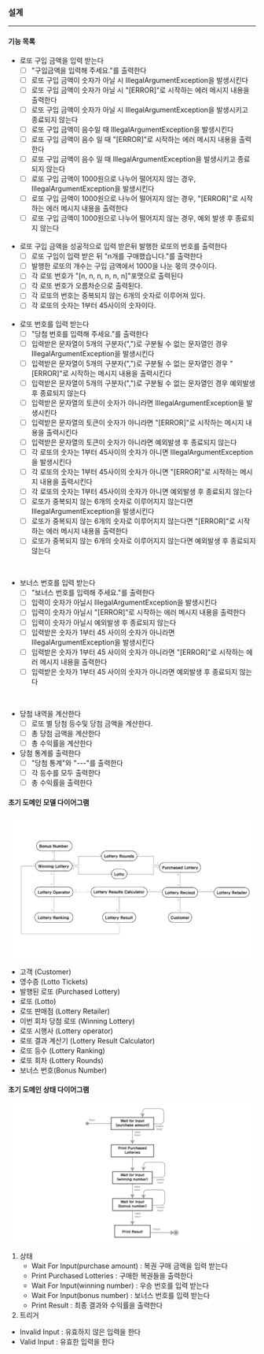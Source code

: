 
### 설계

---
#### 기능 목록 
- 로또 구입 금액을 입력 받는다 
  - [ ] "구입금액을 입력해 주세요."를 출력한다 
  - [ ] 로또 구입 금액이 숫자가 아닐 시 IllegalArgumentException을 발생시킨다
  - [ ] 로또 구입 금액이 숫자가 아닐 시 "[ERROR]"로 시작하는 에러 메시지 내용을 출력한다
  - [ ] 로또 구입 금액이 숫자가 아닐 시 IllegalArgumentException을 발생시키고 종료되지 않는다
  - [ ] 로또 구입 금액이 음수일 때 IllegalArgumentException을 발생시킨다
  - [ ] 로또 구입 금액이 음수 일 때 "[ERROR]"로 시작하는 에러 메시지 내용을 출력한다
  - [ ] 로또 구입 금액이 음수 일 때 IllegalArgumentException을 발생시키고 종료되지 않는다
  - [ ] 로또 구입 금액이 1000원으로 나누어 떨어지지 않는 경우, IllegalArgumentException을 발생시킨다
  - [ ] 로또 구입 금액이 1000원으로 나누어 떨어지지 않는 경우, "[ERROR]"로 시작하는 에러 메시지 내용을 출력한다
  - [ ] 로또 구입 금액이 1000원으로 나누어 떨어지지 않는 경우, 예외 발생 후 종료되지 않는다
  
  <br/>
- 로또 구입 금액을 성공적으로 입력 받은뒤 발행한 로또의 번호를 출력한다
  - [ ] 로또 구입이 입력 받은 뒤 "n개를 구매했습니다."를 출력한다  
  - [ ] 발행한 로또의 개수는 구입 금액에서 1000을 나눈 몫의 갯수이다.
  - [ ] 각 로또 번호가 "[n, n, n, n, n, n]"포맷으로 출력된다
  - [ ] 각 로또 번호가 오름차순으로 출력된다.
  - [ ] 각 로또의 번호는 중복되지 않는 6개의 숫자로 이루어져 있다.
  - [ ] 각 로또의 숫자는 1부터 45사이의 숫자이다.
  
  <br/>
- 로또 번호를 입력 받는다
  - [ ] "당첨 번호를 입력해 주세요."를 출력한다 
  - [ ] 입력받은 문자열이 5개의 구분자(",")로 구분될 수 없는 문자열인 경우 IllegalArgumentException을 발생시킨다
  - [ ] 입력받은 문자열이 5개의 구분자(",")로 구분될 수 없는 문자열인 경우 "[ERROR]"로 시작하는 메시지 내용을 출력시킨다
  - [ ] 입력받은 문자열이 5개의 구분자(",")로 구분될 수 없는 문자열인 경우 예외발생 후 종료되지 않는다
  - [ ] 입력받은 문자열의 토큰이 숫자가 아니라면 IllegalArgumentException을 발생시킨다
  - [ ] 입력받은 문자열의 토큰이 숫자가 아니라면 "[ERROR]"로 시작하는 메시지 내용을 출력시킨다
  - [ ] 입력받은 문자열의 토큰이 숫자가 아니라면 예외발생 후 종료되지 않는다
  - [ ] 각 로또의 숫자는 1부터 45사이의 숫자가 아니면 IllegalArgumentException을 발생시킨다
  - [ ] 각 로또의 숫자는 1부터 45사이의 숫자가 아니면 "[ERROR]"로 시작하는 메시지 내용을 출력시킨다
  - [ ] 각 로또의 숫자는 1부터 45사이의 숫자가 아니면 예외발생 후 종료되지 않는다
  - [ ] 로또가 중복되지 않는 6개의 숫자로 이루어지지 않는다면 IllegalArgumentException을 발생시킨다
  - [ ] 로또가 중복되지 않는 6개의 숫자로 이루어지지 않는다면 "[ERROR]"로 시작하는 에러 메시지 내용을 출력한다
  - [ ] 로또가 중복되지 않는 6개의 숫자로 이루어지지 않는다면 예외발생 후 종료되지 않는다

<br/>

- 보너스 번호를 입력 받는다
  - [ ] "보너스 번호를 입력해 주세요."를 출력한다 
  - [ ] 입력이 숫자가 아닐시 IllegalArgumentException을 발생시킨다
  - [ ] 입력이 숫자가 아닐시 "[ERROR]"로 시작하는 에러 메시지 내용을 출력한다
  - [ ] 입력이 숫자가 아닐시 예외발생 후 종료되지 않는다
  - [ ] 입력받은 숫자가 1부터 45 사이의 숫자가 아니라면 IllegalArgumentException을 발생시킨다
  - [ ] 입력받은 숫자가 1부터 45 사이의 숫자가 아니라면 "[ERROR]"로 시작하는 에러 메시지 내용을 출력한다
  - [ ] 입력받은 숫자가 1부터 45 사이의 숫자가 아니라면 예외발생 후 종료되지 않는다

<br/>

- 당첨 내역을 계산한다
  - [ ] 로또 별 당첨 등수및 당첨 금액을 계산한다. 
  - [ ] 총 당첨 금액을 계산한다
  - [ ] 총 수익률을 계산한다
  
- 당첨 통계를 출력한다 
  - [ ] "당첨 통계"와 "---"를 출력한다
  - [ ] 각 등수를 모두 출력한다 
  - [ ] 총 수익률을 출력한다 

#### 초기 도메인 모델 다이어그램

![DomainModel](./image/DomainModel.png)

* 고객 (Customer)
* 영수증 (Lotto Tickets)
* 발행된 로또 (Purchased Lottery)
* 로또 (Lotto)
* 로또 판매점 (Lottery Retailer)
* 이번 회차 당첨 로또 (Winning Lottery)
* 로또 시행사 (Lottery operator)
* 로또 결과 계산기 (Lottery Result Calculator)
* 로또 등수 (Lottery Ranking)
* 로또 회차 (Lottery Rounds)
* 보너스 번호(Bonus Number)

#### 초기 도메인 상태 다이어그램 

![DomainStateModel](./image/DomainStateModel.png)

1. 상태 
   * Wait For Input(purchase amount) : 복권 구매 금액을 입력 받는다
   * Print Purchased Lotteries : 구매한 복권들을 출력한다
   * Wait For Input(winning number) : 우승 번호를 입력 받는다
   * Wait For Input(bonus number) : 보너스 번호를 입력 받는다
   * Print Result : 최종 결과와 수익률을 출력한다
2. 트리거
  * Invalid Input : 유효하지 않은 입력을 한다 
  * Valid Input : 유효한 입력을 한다